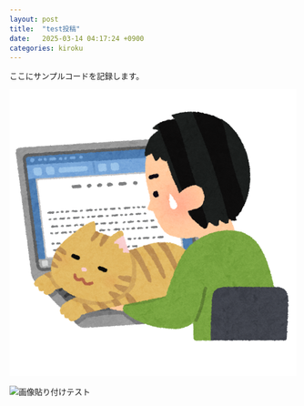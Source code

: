 ```yaml
---
layout: post
title:  "test投稿"
date:   2025-03-14 04:17:24 +0900
categories: kiroku
---
```

ここにサンプルコードを記録します。

<img src="/assets/0314/shigoto_zaitaku_cat_man.png">

![画像貼り付けテスト]({{site.baseurl}}/assets/0314/shigoto_zaitaku_cat_man.png)

